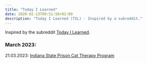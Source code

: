 ```yaml
---
title: "Today I Learned"
date: 2020-02-23T09:51:58+02:00
description: "Today I Learned (TIL) - Inspired by a subreddit."
---
```

Inspired by the subreddit [Today I Learned](https://www.reddit.com/r/todayilearned/).


### March 2023:

21.03.2023: <a href = "https://blog.theanimalrescuesite.greatergood.com/indiana-prison-cats/" target = "_blank">Indiana State Prison Cat Therapy Program</a><br>